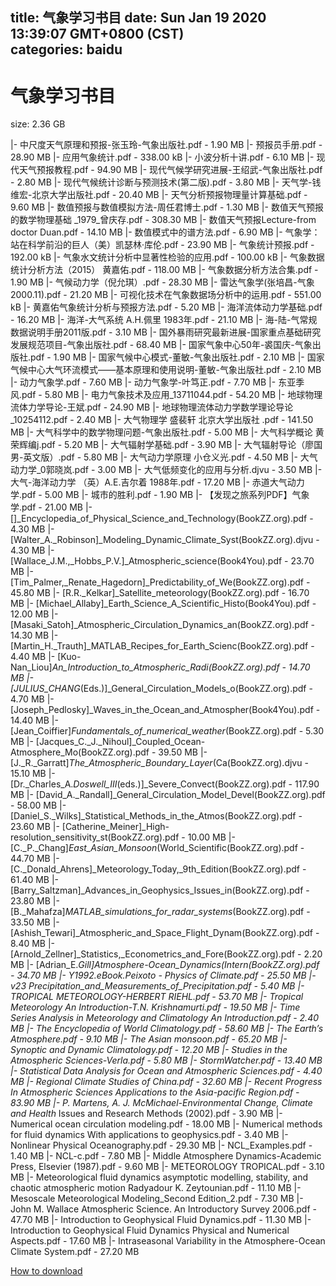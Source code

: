 
title: 气象学习书目
date: Sun Jan 19 2020 13:39:07 GMT+0800 (CST)    
categories: baidu
---

# 气象学习书目
size: 2.36 GB
 
 
|- 中尺度天气原理和预报-张玉玲-气象出版社.pdf - 1.90 MB
|- 预报员手册.pdf - 28.90 MB
|- 应用气象统计.pdf - 338.00 kB
|- 小波分析十讲.pdf - 6.10 MB
|- 现代天气预报教程.pdf - 94.90 MB
|- 现代气候学研究进展-王绍武-气象出版社.pdf - 2.80 MB
|- 现代气候统计诊断与预测技术(第二版).pdf - 3.80 MB
|- 天气学-钱维宏-北京大学出版社.pdf - 20.40 MB
|- 天气分析预报物理量计算基础.pdf - 9.60 MB
|- 数值预报与数值模拟方法-周任君博士.pdf - 1.30 MB
|- 数值天气预报的数学物理基础 _1979_曾庆存.pdf - 308.30 MB
|- 数值天气预报Lecture-from doctor Duan.pdf - 14.10 MB
|- 数值模式中的谱方法.pdf - 6.90 MB
|- 气象学：站在科学前沿的巨人（美）凯瑟林·库伦.pdf - 23.90 MB
|- 气象统计预报.pdf - 192.00 kB
|- 气象水文统计分析中显著性检验的应用.pdf - 100.00 kB
|- 气象数据统计分析方法（2015） 黄嘉佑.pdf - 118.00 MB
|- 气象数据分析方法合集.pdf - 1.90 MB
|- 气候动力学（倪允琪）.pdf - 28.30 MB
|- 雷达气象学(张培昌-气象2000.11).pdf - 21.20 MB
|- 可视化技术在气象数据场分析中的运用.pdf - 551.00 kB
|- 黄嘉佑气象统计分析与预报方法.pdf - 5.20 MB
|- 海洋流体动力学基础.pdf - 16.20 MB
|- 海洋-大气系统 A.H.佩里 1983年.pdf - 21.10 MB
|- 海-陆-气常规数据说明手册2011版.pdf - 3.10 MB
|- 国外暴雨研究最新进展-国家重点基础研究发展规范项目-气象出版社.pdf - 68.40 MB
|- 国家气象中心50年-裘国庆-气象出版社.pdf - 1.90 MB
|- 国家气候中心模式-董敏-气象出版社.pdf - 2.10 MB
|- 国家气候中心大气环流模式——基本原理和使用说明-董敏-气象出版社.pdf - 2.10 MB
|- 动力气象学.pdf - 7.60 MB
|- 动力气象学-叶笃正.pdf - 7.70 MB
|- 东亚季风.pdf - 5.80 MB
|- 电力气象技术及应用_13711044.pdf - 54.20 MB
|- 地球物理流体力学导论-王斌.pdf - 24.90 MB
|- 地球物理流体动力学数学理论导论_10254112.pdf - 2.40 MB
|- 大气物理学 盛裴轩 北京大学出版社 .pdf - 141.50 MB
|- 大气科学中的数学物理问题-气象出版社.pdf - 5.00 MB
|- 大气科学概论 黄荣辉编j.pdf - 5.20 MB
|- 大气辐射学基础.pdf - 3.90 MB
|- 大气辐射导论（廖国男-英文版）.pdf - 5.80 MB
|- 大气动力学原理 小仓义光.pdf - 4.50 MB
|- 大气动力学_0郭晓岚.pdf - 3.00 MB
|- 大气低频变化的应用与分析.djvu - 3.50 MB
|- 大气-海洋动力学 （英）A.E.吉尔着 1988年.pdf - 17.20 MB
|- 赤道大气动力学.pdf - 5.00 MB
|- 城市的胜利.pdf - 1.90 MB
|- 【发现之旅系列PDF】气象学.pdf - 21.00 MB
|- []_Encyclopedia_of_Physical_Science_and_Technology(BookZZ.org).pdf - 4.30 MB
|- [Walter_A._Robinson]_Modeling_Dynamic_Climate_Syst(BookZZ.org).djvu - 4.30 MB
|- [Wallace_J.M.,_Hobbs_P.V.]_Atmospheric_science(Book4You).pdf - 23.70 MB
|- [Tim_Palmer,_Renate_Hagedorn]_Predictability_of_We(BookZZ.org).pdf - 45.80 MB
|- [R.R._Kelkar]_Satellite_meteorology(BookZZ.org).pdf - 16.70 MB
|- [Michael_Allaby]_Earth_Science_A_Scientific_Histo(Book4You).pdf - 12.00 MB
|- [Masaki_Satoh]_Atmospheric_Circulation_Dynamics_an(BookZZ.org).pdf - 14.30 MB
|- [Martin_H._Trauth]_MATLAB_Recipes_for_Earth_Scienc(BookZZ.org).pdf - 4.40 MB
|- [Kuo-Nan_Liou]_An_Introduction_to_Atmospheric_Radi(BookZZ.org).pdf - 14.70 MB
|- [JULIUS_CHANG_(Eds.)]_General_Circulation_Models_o(BookZZ.org).pdf - 4.70 MB
|- [Joseph_Pedlosky]_Waves_in_the_Ocean_and_Atmospher(Book4You).pdf - 14.40 MB
|- [Jean_Coiffier]_Fundamentals_of_numerical_weather_(BookZZ.org).pdf - 5.30 MB
|- [Jacques_C._J._Nihoul]_Coupled_Ocean-Atmosphere_Mo(BookZZ.org).pdf - 39.50 MB
|- [J._R._Garratt]_The_Atmospheric_Boundary_Layer_(Ca(BookZZ.org).djvu - 15.10 MB
|- [Dr._Charles_A._Doswell_III_(eds.)]_Severe_Convect(BookZZ.org).pdf - 117.90 MB
|- [David_A._Randall]_General_Circulation_Model_Devel(BookZZ.org).pdf - 58.00 MB
|- [Daniel_S._Wilks]_Statistical_Methods_in_the_Atmos(BookZZ.org).pdf - 23.60 MB
|- [Catherine_Meiner]_High-resolution_sensitivity_st(BookZZ.org).pdf - 10.00 MB
|- [C._P._Chang]_East_Asian_Monsoon_(World_Scientific(BookZZ.org).pdf - 44.70 MB
|- [C._Donald_Ahrens]_Meteorology_Today,_9th_Edition(BookZZ.org).pdf - 61.40 MB
|- [Barry_Saltzman]_Advances_in_Geophysics_Issues_in(BookZZ.org).pdf - 23.80 MB
|- [B._Mahafza]_MATLAB_simulations_for_radar_systems_(BookZZ.org).pdf - 33.50 MB
|- [Ashish_Tewari]_Atmospheric_and_Space_Flight_Dynam(BookZZ.org).pdf - 8.40 MB
|- [Arnold_Zellner]_Statistics,_Econometrics_and_Fore(BookZZ.org).pdf - 2.20 MB
|- [Adrian_E._Gill]_Atmosphere-Ocean_Dynamics_(Intern(BookZZ.org).pdf - 34.70 MB
|- Y1992.eBook.Peixoto - Physics of Climate.pdf - 25.50 MB
|- v23 Precipitation_and_Measurements_of_Precipitation.pdf - 5.40 MB
|- TROPICAL METEOROLOGY-HERBERT RIEHL.pdf - 53.70 MB
|- Tropical Meteorology  An Introduction-T.N. Krishnamurti.pdf - 19.50 MB
|- Time Series Analysis in Meteorology and Climatology An Introduction.pdf - 2.40 MB
|- The Encyclopedia of World Climatology.pdf - 58.60 MB
|- The Earth’s Atmosphere.pdf - 9.10 MB
|- The Asian monsoon.pdf - 65.20 MB
|- Synoptic and Dynamic Climatology.pdf - 12.20 MB
|- Studies in the Atmospheric Sciences-Verla.pdf - 5.80 MB
|- StormWatcher.pdf - 13.40 MB
|- Statistical Data Analysis for Ocean and Atmospheric Sciences.pdf - 4.40 MB
|- Regional Climate Studies of China.pdf - 32.60 MB
|- Recent Progress In Atmospheric Sciences Applications to the Asia-pacific Region.pdf - 83.90 MB
|- P. Martens, A. J. McMichael-Environmental Change, Climate and Health_ Issues and Research Methods (2002).pdf - 3.90 MB
|- Numerical ocean circulation modeling.pdf - 18.00 MB
|- Numerical methods for fluid dynamics With applications to geophysics.pdf - 3.40 MB
|- Nonlinear Physical Oceanography.pdf - 29.30 MB
|- NCL_Examples.pdf - 1.40 MB
|- NCL-c.pdf - 7.80 MB
|- Middle Atmosphere Dynamics-Academic Press,  Elsevier (1987).pdf - 9.60 MB
|- METEOROLOGY TROPICAL.pdf - 3.10 MB
|- Meteorological fluid dynamics asymptotic modelling, stability, and chaotic atmospheric motion Radyadour K. Zeytounian.pdf - 11.10 MB
|- Mesoscale Meteorological Modeling_Second Edition_2.pdf - 7.30 MB
|- John M. Wallace  Atmospheric Science. An Introductory Survey  2006.pdf - 47.70 MB
|- Introduction to Geophysical Fluid Dynamics.pdf - 11.30 MB
|- Introduction to Geophysical Fluid Dynamics Physical and Numerical Aspects.pdf - 17.60 MB
|- Intraseasonal Variability in the Atmosphere-Ocean Climate System.pdf - 27.20 MB

[How to download](https://bpcam.bemobtrk.com/go/2ceec3aa-1ca2-46d6-b9ff-aaa5c184517c?jno=1571)
